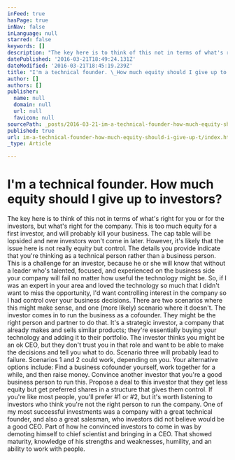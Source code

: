 ```yaml
---
inFeed: true
hasPage: true
inNav: false
inLanguage: null
starred: false
keywords: []
description: "The key here is to think of this not in terms of what's right for you or for the investors, but what's right for the company.  This is too much equity for a first investor, and will probably kill your business. The cap table will be lopsided and new investors won't come in later. However, it's likely that the issue here is not really equity but control.\nThe details you provide indicate that you're thinking as a technical person rather than a business person.  This is a challenge for an investor, because he or she will know that without a leader who's talented, focused, and experienced on the business side your company will fail no matter how useful the technology might be. \nSo,  if I was an expert in your area and loved the technology so much that I didn't want to miss the opportunity, I'd want controlling interest in the company so I had control over your business decisions. \nThere are two scenarios where this might make sense, and one (more likely) scenario where it doesn't. \nThe investor comes in to run the business as a cofounder.  They might be the right person and partner to do that. \nIt's a strategic investor, a company that already makes and sells similar products; they're essentially buying your technology and adding it to their portfolio.\nThe investor thinks you might be an ok CEO, but they don't trust you in that role and want to be able to make the decisions and tell you what to do.\nScenario three will probably lead to failure.  Scenarios 1 and 2 could work, depending on you.\nYour alternative options include:\nFind a business cofounder yourself, work together for a while, and then raise money.\nConvince another investor that you're a good business person to run this.\nPropose a deal to this investor that they get less equity but get preferred shares in a structure that gives them control.\nIf you're like most people, you'll prefer #1 or #2, but it's worth listening to investors who think you're not the right person to run the company.  One of my most successful investments was a company with a great technical founder, and also a great salesman, who investors did not believe would be a good CEO.  Part of how he convinced investors to come in was by demoting himself to chief scientist and bringing in a CEO.  That showed maturity, knowledge of his strengths and weaknesses, humility, and an ability to work with people."
datePublished: '2016-03-21T18:49:24.131Z'
dateModified: '2016-03-21T18:45:19.239Z'
title: "I'm a technical founder. \_How much equity should I give up to investors?"
author: []
authors: []
publisher:
  name: null
  domain: null
  url: null
  favicon: null
sourcePath: _posts/2016-03-21-im-a-technical-founder-how-much-equity-should-i-give-up-t.md
published: true
url: im-a-technical-founder-how-much-equity-should-i-give-up-t/index.html
_type: Article

---
```

# I'm a technical founder.  How much equity should I give up to investors?

The key here is to think of this not in terms of what's right for you or for the investors, but what's right for the company. This is too much equity for a first investor, and will probably kill your business. The cap table will be lopsided and new investors won't come in later. However, it's likely that the issue here is not really equity but control.
The details you provide indicate that you're thinking as a technical person rather than a business person. This is a challenge for an investor, because he or she will know that without a leader who's talented, focused, and experienced on the business side your company will fail no matter how useful the technology might be. 
So, if I was an expert in your area and loved the technology so much that I didn't want to miss the opportunity, I'd want controlling interest in the company so I had control over your business decisions. 
There are two scenarios where this might make sense, and one (more likely) scenario where it doesn't. 
The investor comes in to run the business as a cofounder. They might be the right person and partner to do that. 
It's a strategic investor, a company that already makes and sells similar products; they're essentially buying your technology and adding it to their portfolio.
The investor thinks you might be an ok CEO, but they don't trust you in that role and want to be able to make the decisions and tell you what to do.
Scenario three will probably lead to failure. Scenarios 1 and 2 could work, depending on you.
Your alternative options include:
Find a business cofounder yourself, work together for a while, and then raise money.
Convince another investor that you're a good business person to run this.
Propose a deal to this investor that they get less equity but get preferred shares in a structure that gives them control.
If you're like most people, you'll prefer \#1 or \#2, but it's worth listening to investors who think you're not the right person to run the company. One of my most successful investments was a company with a great technical founder, and also a great salesman, who investors did not believe would be a good CEO. Part of how he convinced investors to come in was by demoting himself to chief scientist and bringing in a CEO. That showed maturity, knowledge of his strengths and weaknesses, humility, and an ability to work with people.